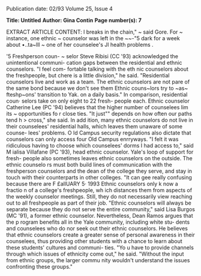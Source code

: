 Publication date: 02/93
Volume 25, Issue 4

**Title: Untitled**
**Author:  Gina Contin**
**Page number(s): 7**

EXTRACT ARTICLE CONTENT:
l breaks in the chain," 
~ said 
Gore. 
For 
~ instance, one ethnic 
~ counselor was left in the 
~~-"5 dark for a week about 
•..ta~lll ~ one of her counselee's 
Jl health problems . 


'5 
Freshperson coun-
~ selor Steve Ribisi (CC 
'93) acknowledged the 
unintentional communi-
cation gaps between the 
residential and ethnic 
counselors. "I feel com-
fortable talking with the 
eth nic counselors about 
the freshpeople, but chere 
is a little division," he said. 
"Residential counselors 
live and work as a team. 
The ethnic counselors are 
not pare of the same bond 
because we don't see them 
Ethnic couns~lors try to ~as~ fteshp~ons' transition to Yak. on a daily basis." 
In comparison, residential coun· 
selors take on only eight to 22 fresh-
people each. 
Ethnic counselor 
Catherine Lee (PC '94) believes that 
the higher number of counselees lim its ~ 
opportunities fo r close ties. "It just"" 
depends on how often our paths tend 
h > cross," she said. In add ition, many 
ethnic counselors do not live in their 
counselees' residential halls, which 
leaves them unaware of some counse-
lees' problems. 
O ld Campus security regulations 
also dictate that counselors can only 
access four Old Campus enrryways. "I 
felt it was ridiculous having to choose 
which counselees' dorms I had access 
to," said M ialisa Villafane (PC '93), 
head ethnic counselor. 
Yale's loop of support for fresh-
people also sometimes leaves ethnic 
counselors on the outside. The ethnic 
counselo rs must both build lines of 
communication with the freshperson 
counselors and the dean of the college 
they serve, and stay in touch with their 
counterparts in other colleges. "It can 
gee really confusing because there are 
F £allUARY 5· 1993 
Ethnic counselors 
only k now a fractio n of a college's 
freshpeople, wh ich distances them 
from aspects of the weekly counselor 
meetings. Still, they do not necessarily 
view reaching out to all freshpeople as 
part of their job. "Ethnic counselors 
will always be separate because they do 
not serve the entire community," said 
Lisa Burgos (MC '91), a former ethnic 
counselor. 
Nevertheless, Dean Ramos argues 
that the p rogram benefits all in the 
Yale community, including white stu-
dents and counselees who do nor seek 
out their ethnic counselors. He 
believes that ethnic counselors create a 
greater sense of personal awareness in 
their counselees, thus providing other 
students with a chance to learn about 
these students' cultures and communi-
ties. "Yo u have to provide channels 
through which issues of ethnicity 
come out," he said. "Without the 
input from ethnic groups, the larger 
commu nity wouldn't understand the 
issues confronting these groups."